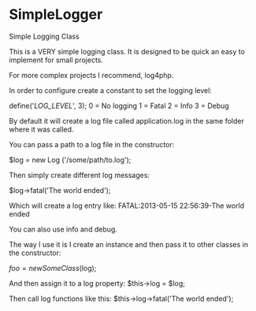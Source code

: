 SimpleLogger
============

Simple Logging Class

This is a VERY simple logging class. It is designed to be quick an easy to implement for small projects. 

For more complex projects I recommend, log4php.

In order to configure create a constant to set the logging level:

define('_LOG_LEVEL_', 3);
 0 = No logging
 1 = Fatal
 2 = Info
 3 = Debug
 
 
By default it will create a log file called application.log in the same folder where it was called.

You can pass a path to a log file in the constructor:

$log = new Log ('/some/path/to.log');

Then simply create different log messages:

$log->fatal('The world ended');

Which will create a log entry like:
FATAL:2013-05-15 22:56:39-The world ended

You can also use info and debug.

The way I use it is I create an instance and then pass it to other classes in the constructor:

$foo = new SomeClass($log);

And then assign it to a log property:
$this->log = $log;

Then call log functions like this:
$this->log->fatal('The world ended');

